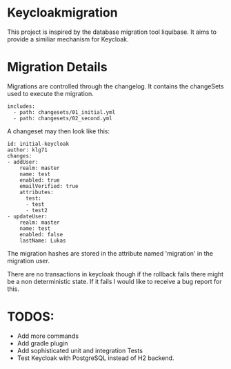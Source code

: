 # Keycloakmigration

This project is inspired by the database migration tool liquibase.
It aims to provide a similiar mechanism for Keycloak.

# Migration Details
Migrations are controlled through the changelog. It contains the changeSets used to execute the migration.

    
    includes:
      - path: changesets/01_initial.yml
      - path: changesets/02_second.yml

A changeset may then look like this:

    id: initial-keycloak
    author: klg71
    changes:
    - addUser:
        realm: master
        name: test
        enabled: true
        emailVerified: true
        attributes:
          test:
          - test
          - test2
    - updateUser:
        realm: master
        name: test
        enabled: false
        lastName: Lukas

The migration hashes are stored in the attribute named 'migration' in the migration user.

There are no transactions in keycloak though if the rollback fails there might be a non deterministic state.
If it fails I would like to receive a bug report for this.


# TODOS:
- Add more commands
- Add gradle plugin
- Add sophisticated unit and integration Tests
- Test Keycloak with PostgreSQL instead of H2 backend.
